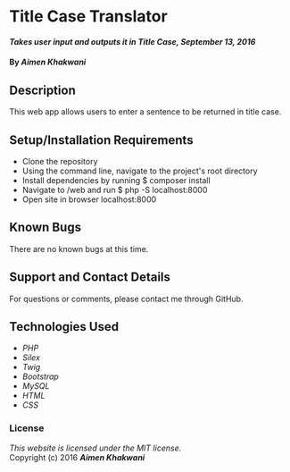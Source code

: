 # Title Case Translator

#### _Takes user input and outputs it in Title Case, September 13, 2016_

#### By _**Aimen Khakwani**_

## Description

This web app allows users to enter a sentence to be returned in title case.

## Setup/Installation Requirements

* Clone the repository
* Using the command line, navigate to the project's root directory
* Install dependencies by running $ composer install
* Navigate to /web and run $ php -S localhost:8000
* Open site in browser localhost:8000

## Known Bugs

There are no known bugs at this time.

## Support and Contact Details

For questions or comments, please contact me through GitHub.

## Technologies Used

* _PHP_
* _Silex_
* _Twig_
* _Bootstrap_
* _MySQL_
* _HTML_
* _CSS_

### License

*This website is licensed under the MIT license.*  
Copyright (c) 2016 **_Aimen Khakwani_**
